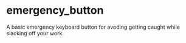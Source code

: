# emergency_button
A basic emergency keyboard button for avoding getting caught while slacking off your work.
